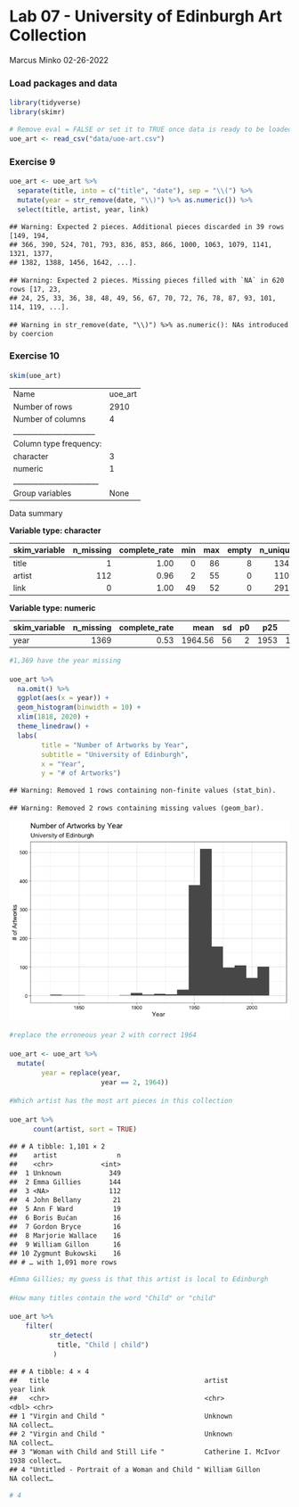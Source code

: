 Lab 07 - University of Edinburgh Art Collection
================
Marcus Minko
02-26-2022

### Load packages and data

``` r
library(tidyverse) 
library(skimr)
```

``` r
# Remove eval = FALSE or set it to TRUE once data is ready to be loaded
uoe_art <- read_csv("data/uoe-art.csv")
```

### Exercise 9

``` r
uoe_art <- uoe_art %>%
  separate(title, into = c("title", "date"), sep = "\\(") %>%
  mutate(year = str_remove(date, "\\)") %>% as.numeric()) %>%
  select(title, artist, year, link)
```

    ## Warning: Expected 2 pieces. Additional pieces discarded in 39 rows [149, 194,
    ## 366, 390, 524, 701, 793, 836, 853, 866, 1000, 1063, 1079, 1141, 1321, 1377,
    ## 1382, 1388, 1456, 1642, ...].

    ## Warning: Expected 2 pieces. Missing pieces filled with `NA` in 620 rows [17, 23,
    ## 24, 25, 33, 36, 38, 48, 49, 56, 67, 70, 72, 76, 78, 87, 93, 101, 114, 119, ...].

    ## Warning in str_remove(date, "\\)") %>% as.numeric(): NAs introduced by coercion

### Exercise 10

``` r
skim(uoe_art)
```

|                                                  |         |
|:-------------------------------------------------|:--------|
| Name                                             | uoe_art |
| Number of rows                                   | 2910    |
| Number of columns                                | 4       |
| \_\_\_\_\_\_\_\_\_\_\_\_\_\_\_\_\_\_\_\_\_\_\_   |         |
| Column type frequency:                           |         |
| character                                        | 3       |
| numeric                                          | 1       |
| \_\_\_\_\_\_\_\_\_\_\_\_\_\_\_\_\_\_\_\_\_\_\_\_ |         |
| Group variables                                  | None    |

Data summary

**Variable type: character**

| skim_variable | n_missing | complete_rate | min | max | empty | n_unique | whitespace |
|:--------------|----------:|--------------:|----:|----:|------:|---------:|-----------:|
| title         |         1 |          1.00 |   0 |  86 |     8 |     1343 |          0 |
| artist        |       112 |          0.96 |   2 |  55 |     0 |     1100 |          0 |
| link          |         0 |          1.00 |  49 |  52 |     0 |     2910 |          0 |

**Variable type: numeric**

| skim_variable | n_missing | complete_rate |    mean |  sd |  p0 |  p25 |  p50 |  p75 | p100 | hist  |
|:--------------|----------:|--------------:|--------:|----:|----:|-----:|-----:|-----:|-----:|:------|
| year          |      1369 |          0.53 | 1964.56 |  56 |   2 | 1953 | 1962 | 1980 | 2020 | ▁▁▁▁▇ |

``` r
#1,369 have the year missing

uoe_art %>%
  na.omit() %>% 
  ggplot(aes(x = year)) + 
  geom_histogram(binwidth = 10) + 
  xlim(1818, 2020) +
  theme_linedraw() +
  labs(
        title = "Number of Artworks by Year", 
        subtitle = "University of Edinburgh",
        x = "Year", 
        y = "# of Artworks")
```

    ## Warning: Removed 1 rows containing non-finite values (stat_bin).

    ## Warning: Removed 2 rows containing missing values (geom_bar).

![](lab-07_files/figure-gfm/skim-1.png)<!-- -->

``` r
#replace the erroneous year 2 with correct 1964

uoe_art <- uoe_art %>% 
  mutate(
        year = replace(year, 
                       year == 2, 1964))

#Which artist has the most art pieces in this collection

uoe_art %>% 
      count(artist, sort = TRUE)
```

    ## # A tibble: 1,101 × 2
    ##    artist               n
    ##    <chr>            <int>
    ##  1 Unknown            349
    ##  2 Emma Gillies       144
    ##  3 <NA>               112
    ##  4 John Bellany        21
    ##  5 Ann F Ward          19
    ##  6 Boris Bućan         16
    ##  7 Gordon Bryce        16
    ##  8 Marjorie Wallace    16
    ##  9 William Gillon      16
    ## 10 Zygmunt Bukowski    16
    ## # … with 1,091 more rows

``` r
#Emma Gillies; my guess is that this artist is local to Edinburgh

#How many titles contain the word "Child" or "child"

uoe_art %>% 
    filter(
          str_detect(
            title, "Child | child")
           )
```

    ## # A tibble: 4 × 4
    ##   title                                       artist               year link    
    ##   <chr>                                       <chr>               <dbl> <chr>   
    ## 1 "Virgin and Child "                         Unknown                NA collect…
    ## 2 "Virgin and Child "                         Unknown                NA collect…
    ## 3 "Woman with Child and Still Life "          Catherine I. McIvor  1938 collect…
    ## 4 "Untitled - Portrait of a Woman and Child " William Gillon         NA collect…

``` r
# 4
```
